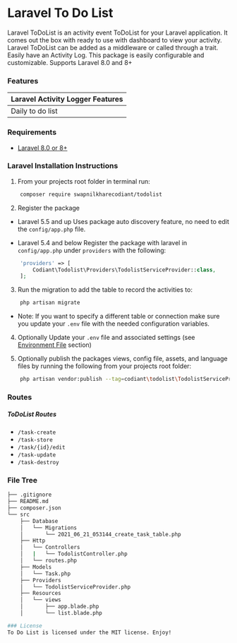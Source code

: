 # Laravel To Do List
Laravel ToDoList is an activity event ToDoList for your Laravel application. It comes out the box with ready to use with dashboard to view your activity. Laravel ToDoList can be added as a middleware or called through a trait. Easily have an Activity Log. This package is easily configurable and customizable. Supports Laravel 8.0 and 8+

### Features
| Laravel Activity Logger Features  |
| :------------ |
|Daily to do list|

### Requirements
* [Laravel 8.0 or 8+](https://laravel.com/docs/installation)

### Laravel Installation Instructions
1. From your projects root folder in terminal run:

```bash
    composer require swapnilkharecodiant/todolist
```

2. Register the package

* Laravel 5.5 and up
Uses package auto discovery feature, no need to edit the `config/app.php` file.

* Laravel 5.4 and below
Register the package with laravel in `config/app.php` under `providers` with the following:

```php
    'providers' => [
        Codiant\Todolist\Providers\TodolistServiceProvider::class,
    ];
```

3. Run the migration to add the table to record the activities to:

```php
    php artisan migrate
```

* Note: If you want to specify a different table or connection make sure you update your `.env` file with the needed configuration variables.

4. Optionally Update your `.env` file and associated settings (see [Environment File](#environment-file) section)

5. Optionally publish the packages views, config file, assets, and language files by running the following from your projects root folder:

```bash
    php artisan vendor:publish --tag=codiant\todolist\TodolistServiceProvider 
```


### Routes
##### ToDoList Routes

* ```/task-create```
* ```/task-store```
* ```/task/{id}/edit```
* ```/task-update```
* ```/task-destroy```

### File Tree

```bash
├── .gitignore
├── README.md
├── composer.json
└── src
    ├── Database
    │   └── Migrations
    │       └── 2021_06_21_053144_create_task_table.php
    ├── Http
    │   └── Controllers
    │   |   └── TodolistController.php
    │   └── routes.php
    ├── Models
    │   └── Task.php
    ├── Providers
    │   └── TodolistServiceProvider.php
    ├── Resources
    │   └── views
    │       ├── app.blade.php
    │       └── list.blade.php

### License
To Do List is licensed under the MIT license. Enjoy!